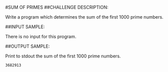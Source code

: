 #SUM OF PRIMES
##CHALLENGE DESCRIPTION:

Write a program which determines the sum of the first 1000 prime numbers.

##INPUT SAMPLE:

There is no input for this program.

##OUTPUT SAMPLE:

Print to stdout the sum of the first 1000 prime numbers.

    3682913
